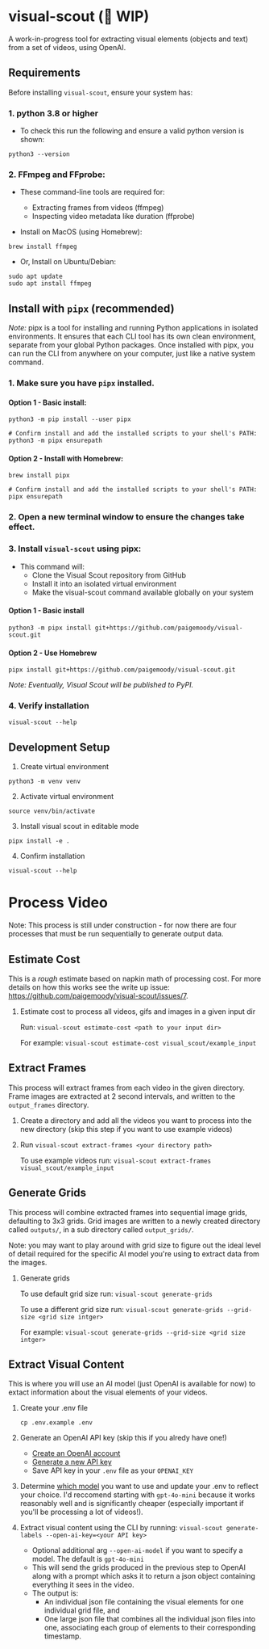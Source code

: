 # visual-scout (🚧 WIP)

A work-in-progress tool for extracting visual elements (objects and text) from a set of videos, using OpenAI.

## Requirements

Before installing `visual-scout`, ensure your system has:

### 1. **python 3.8 or higher**

- To check this run the following and ensure a valid python version is shown: 

```
python3 --version
```

### 2. **FFmpeg and FFprobe**: 

- These command-line tools are required for:
    - Extracting frames from videos (ffmpeg)
    - Inspecting video metadata like duration (ffprobe)

- Install on MacOS (using Homebrew):

```
brew install ffmpeg
```

- Or, Install on Ubuntu/Debian:

```
sudo apt update
sudo apt install ffmpeg
```

## Install with `pipx` (recommended)

_Note:_ pipx is a tool for installing and running Python applications in isolated environments. It ensures that each CLI tool has its own clean environment, separate from your global Python packages. Once installed with pipx, you can run the CLI from anywhere on your computer, just like a native system command.

### 1. **Make sure you have `pipx` installed.**

#### Option 1 - Basic install:

```
python3 -m pip install --user pipx

# Confirm install and add the installed scripts to your shell's PATH:
python3 -m pipx ensurepath
```

#### Option 2 - Install with Homebrew:

```
brew install pipx

# Confirm install and add the installed scripts to your shell's PATH:
pipx ensurepath
```

### 2. **Open a new terminal window to ensure the changes take effect.**

### 3. **Install `visual-scout` using pipx:**

- This command will:
    - Clone the Visual Scout repository from GitHub
    -  Install it into an isolated virtual environment
    - Make the visual-scout command available globally on your system

#### Option 1 - Basic install

```
python3 -m pipx install git+https://github.com/paigemoody/visual-scout.git
```

#### Option 2 - Use Homebrew

```
pipx install git+https://github.com/paigemoody/visual-scout.git
```

_Note: Eventually, Visual Scout will be published to PyPI._

### 4. **Verify installation**

```
visual-scout --help
```

## Development Setup

1. Create virtual environment

```
python3 -m venv venv
```

2. Activate virtual environment

```
source venv/bin/activate
```

3. Install visual scout in editable mode

```
pipx install -e .
```

4. Confirm installation

```
visual-scout --help
```

# Process Video

Note: This process is still under construction - for now there are four processes that must be run sequentially to generate output data.

## Estimate Cost

This is a _rough_ estimate based on napkin math of processing cost. For more details on how this works see the write up issue: https://github.com/paigemoody/visual-scout/issues/7.

1. Estimate cost to process all videos, gifs and images in a given input dir

    Run: `visual-scout estimate-cost <path to your input dir>`

    For example: `visual-scout estimate-cost visual_scout/example_input`


## Extract Frames 

This process will extract frames from each video in the given directory. Frame images are extracted at 2 second intervals, and written to the `output_frames` directory.

1. Create a directory and add all the videos you want to process into the new directory (skip this step if you want to use example videos)

2. Run `visual-scout extract-frames <your directory path>`

    To use example videos run: `visual-scout extract-frames visual_scout/example_input`

## Generate Grids 

This process will combine extracted frames into sequential image grids, defaulting to 3x3 grids. Grid images are written to a newly created directory called `outputs/`, in a sub directory called `output_grids/`. 

Note: you may want to play around with grid size to figure out the ideal level of detail required for the specific AI model you're using to extract data from the images.

1. Generate grids

    To use default grid size run: `visual-scout generate-grids`

    To use a different grid size run: `visual-scout generate-grids --grid-size <grid size intger>` 

    For example: `visual-scout generate-grids --grid-size <grid size intger>`

## Extract Visual Content

This is where you will use an AI model (just OpenAI is available for now) to extact information about the visual elements of your videos.

1. Create your .env file

    ```
    cp .env.example .env
    ```

2. Generate an OpenAI API key (skip this if you alredy have one!)

    - [Create an OpenAI account](https://auth.openai.com/authorize?audience=https%3A%2F%2Fapi.openai.com%2Fv1&auth0Client=eyJuYW1lIjoiYXV0aDAtc3BhLWpzIiwidmVyc2lvbiI6IjEuMjEuMCJ9&client_id=DRivsnm2Mu42T3KOpqdtwB3NYviHYzwD&device_id=f2886c79-14d0-49c3-8362-82b93d29b456&ext-login-allow-phone=true&ext-use-new-phone-ui=true&issuer=https%3A%2F%2Fauth.openai.com&max_age=0&nonce=cVdJRWJfTzlSSkp0MU8yRTFPRU8xR0FnVWJlRVZzNlRBTGFORGNicXZXSQ%3D%3D&redirect_uri=https%3A%2F%2Fplatform.openai.com%2Fauth%2Fcallback&response_mode=query&response_type=code&scope=openid+profile+email+offline_access&screen_hint=signup&state=QUoxbTZOcHFxdFJ6LkZNX3dvOEtDQ2VyZ3JNbS5iUHYxN2dsdnFYQ21hQQ%3D%3D&flow=treatment) 
    - [Generate a new API key](https://platform.openai.com/api-keys)
    - Save API key in your `.env` file as your `OPENAI_KEY` 

3. Determine [which model](https://platform.openai.com/docs/models) you want to use and update your .env to reflect your choice. I'd reccomend starting with `gpt-4o-mini` because it works reasonably well and is significantly cheaper (especially important if you'll be processing a lot of videos!). 

4. Extract visual content using the CLI by running: `visual-scout generate-labels --open-ai-key=<your API key>` 

    - Optional additional arg `--open-ai-model` if you want to specify a model. The default is `gpt-4o-mini`
    - This will send the grids produced in the previous step to OpenAI along with a prompt which asks it to return a json object containing everything it sees in the video. 
    - The output is:
        - An individual json file containing the visual elements for one individual grid file, and 
        - One large json file that combines all the individual json files into one, associating each group of elements to their corresponding timestamp. 
